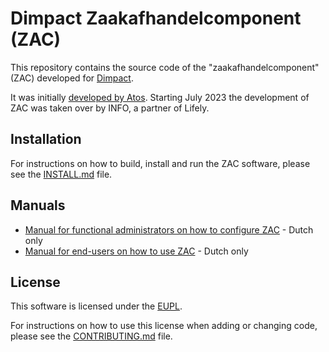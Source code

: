 # Dimpact Zaakafhandelcomponent (ZAC)

This repository contains the source code of the "zaakafhandelcomponent" (ZAC) developed for [Dimpact](https://www.dimpact.nl/).

It was initially [developed by Atos](https://github.com/NL-AMS-LOCGOV/zaakafhandelcomponent). Starting July 2023 the development of ZAC was taken over by INFO, a partner of Lifely.

## Installation

For instructions on how to build, install and run the ZAC software, please see the [INSTALL.md](docs/INSTALL.md) file.

## Manuals

- [Manual for functional administrators on how to configure ZAC](docs/inrichting-zaakafhandelcomponent.md) - Dutch only
- [Manual for end-users on how to use ZAC](docs/ZAC-gebruikershandleiding-v1.4.pdf) - Dutch only

## License

This software is licensed under the [EUPL](LICENSE.md).

For instructions on how to use this license when adding or changing code, please see the [CONTRIBUTING.md](LICENSE.md) file.

